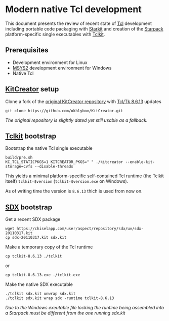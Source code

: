 # Modern native Tcl development

This document presents the review of recent state of [Tcl](https://www.tcl.tk) development including portable code packaging with [Starkit](https://wiki.tcl-lang.org/page/Starkit) and creation of the [Starpack](https://wiki.tcl-lang.org/page/Starpack) platform-specific single executables with [Tclkit](https://wiki.tcl-lang.org/page/Tclkit).

## Prerequisites

- Development environment for Linux
- [MSYS2](https://www.msys2.org/) development environment for Windows
- Native Tcl

## [KitCreator](https://kitcreator.rkeene.org) setup

Clone a fork of the [original KitCreator repository](https://github.com/rkeene/KitCreator) with [Tcl/Tk 8.6.13](https://www.tcl.tk/software/tcltk/8.6.html) updates

```shell
git clone https://github.com/okhlybov/KitCreator.git
```

_The original repository is slightly dated yet still usable as a fallback._

## [Tclkit](https://wiki.tcl-lang.org/page/Tclkit) bootstrap

Bootstrap the native Tcl single executable

```shell
build/pre.sh
KC_TCL_STATICPKGS=1 KITCREATOR_PKGS=" " ./kitcreator --enable-kit-storage=cvfs --disable-threads 
```

This yields a minimal platform-specific self-contained Tcl runtime (the Tclkit itself) `tclkit-$version` (`tclkit-$version.exe` on Windows).

As of writing time the version is `8.6.13` thich is used from now on.

## [SDX](https://wiki.tcl-lang.org/page/sdx) bootstrap

Get a recent SDX package

```shell
wget https://chiselapp.com/user/aspect/repository/sdx/uv/sdx-20110317.kit
cp sdx-20110317.kit sdx.kit
```

Make a temporary copy of the Tcl runtime

```shell
cp tclkit-8.6.13 ./tclkit
```
or
```shell
cp tclkit-8.6.13.exe ./tclkit.exe
```

Make the native SDX executable

```shell
./tclkit sdx.kit unwrap sdx.kit
./tclkit sdx.kit wrap sdx -runtime tclkit-8.6.13
```

_Due to the Windows exeutable file locking the runtime being assembled into a Starpack must be different from the one running sdx.kit_
